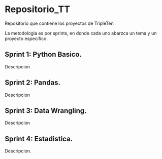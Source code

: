 # Repositorio_TT

Repositorio que contiene los proyectos de TripleTen


La metodologia es por sprints, en donde cada uno abarzca un tema y un proyecto especifico.

## Sprint 1: Python Basico.
Descripcion

## Sprint 2: Pandas.
Descripcion

## Sprint 3: Data Wrangling.
Descripcion

## Sprint 4: Estadistica.
Descripcion.

